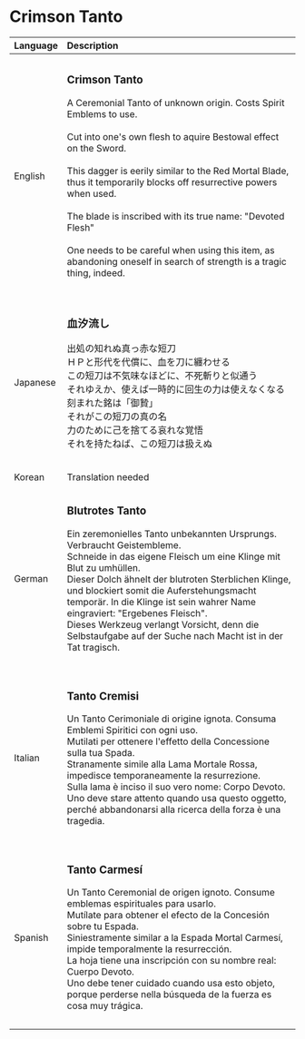 # Crimson Tanto

| Language | Description |
| :------- | :---------- |
|||
| English | <h3>**Crimson Tanto**</h3>A Ceremonial Tanto of unknown origin. Costs Spirit Emblems to use.<br><br>Cut into one's own flesh to aquire Bestowal effect on the Sword.<br><br>This dagger is eerily similar to the Red Mortal Blade, thus it temporarily blocks off resurrective powers when used.<br><br>The blade is inscribed with its true name: "Devoted Flesh"<br><br>One needs to be careful when using this item, as abandoning oneself in search of strength is a tragic thing, indeed.<h3> |
|||
| Japanese | <h3>**血汐流し**</h3>出処の知れぬ真っ赤な短刀<br>ＨＰと形代を代償に、血を刀に纏わせる<br>この短刀は不気味なほどに、不死斬りと似通う<br>それゆえか、使えば一時的に回生の力は使えなくなる<br>刻まれた銘は「御贄」<br>それがこの短刀の真の名<br>力のために己を捨てる哀れな覚悟<br>それを持たねば、この短刀は扱えぬ<h3> |
|||
| Korean | Translation needed |
|||
| German | <h3>**Blutrotes Tanto**</h3>Ein zeremonielles Tanto unbekannten Ursprungs. Verbraucht Geistembleme.<br>Schneide in das eigene Fleisch um eine Klinge mit Blut zu umhüllen.<br>Dieser Dolch ähnelt der blutroten Sterblichen Klinge, und blockiert somit die Auferstehungsmacht temporär. In die Klinge ist sein wahrer Name eingraviert: "Ergebenes Fleisch".<br>Dieses Werkzeug verlangt Vorsicht, denn die Selbstaufgabe auf der Suche nach Macht ist in der Tat tragisch.<h3> |
|||
| Italian | <h3>**Tanto Cremisi**</h3>Un Tanto Cerimoniale di origine ignota. Consuma Emblemi Spiritici con ogni uso.<br>Mutilati per ottenere l'effetto della Concessione sulla tua Spada.<br>Stranamente simile alla Lama Mortale Rossa, impedisce temporaneamente la resurrezione.<br>Sulla lama è inciso il suo vero nome: Corpo Devoto.<br>Uno deve stare attento quando usa questo oggetto, perché abbandonarsi alla ricerca della forza è una tragedia.<h3> |
|||
| Spanish | <h3>**Tanto Carmesí**</h3>Un Tanto Ceremonial de origen ignoto. Consume emblemas espirituales para usarlo.<br>Mutílate para obtener el efecto de la Concesión sobre tu Espada.<br>Siniestramente similar a la Espada Mortal Carmesí, impide temporalmente la resurrección.<br>La hoja tiene una inscripción con su nombre real: Cuerpo Devoto.<br>Uno debe tener cuidado cuando usa esto objeto, porque perderse nella búsqueda de la fuerza es cosa muy trágica.<h3> |